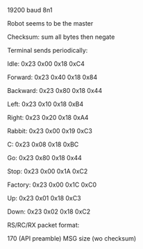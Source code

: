 19200 baud 8n1

Robot seems to be the master

Checksum: sum all bytes then negate

Terminal sends periodically:

Idle:     0x23 0x00 0x18 0xC4

Forward:  0x23 0x40 0x18 0x84

Backward: 0x23 0x80 0x18 0x44

Left:     0x23 0x10 0x18 0xB4

Right:    0x23 0x20 0x18 0xA4

Rabbit:   0x23 0x00 0x19 0xC3

C:        0x23 0x08 0x18 0xBC

Go:       0x23 0x80 0x18 0x44

Stop:     0x23 0x00 0x1A 0xC2

Factory:  0x23 0x00 0x1C 0xC0

Up:       0x23 0x01 0x18 0xC3

Down:     0x23 0x02 0x18 0xC2


RS/RC/RX packet format:

170 (API preamble)
MSG size (wo checksum)
